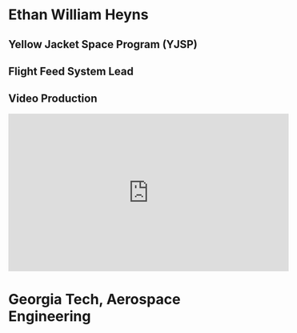# Ethan William Heyns

## Yellow Jacket Space Program (YJSP)

## Flight Feed System Lead

## Video Production

<iframe width="560" height="315" src="https://www.youtube.com/embed/dfFs0QfVr_Y" title="YouTube video player" frameborder="0" allow="accelerometer; autoplay; clipboard-write; encrypted-media; gyroscope; picture-in-picture" allowfullscreen></iframe>


<br>

# Georgia Tech, Aerospace Engineering







